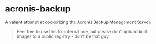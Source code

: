 # acronis-backup

A valiant attempt at dockerizing the Acronis Backup Management Server.

> Feel free to use this for internal use, but please don't upload built images to a public registry - don't be that guy.